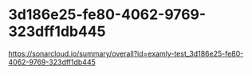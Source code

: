 # 3d186e25-fe80-4062-9769-323dff1db445
https://sonarcloud.io/summary/overall?id=examly-test_3d186e25-fe80-4062-9769-323dff1db445
